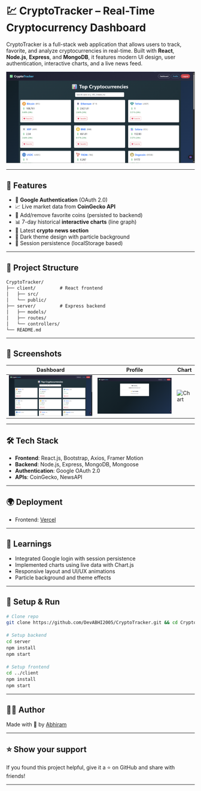 
# 💹 CryptoTracker – Real-Time Cryptocurrency Dashboard

CryptoTracker is a full-stack web application that allows users to track, favorite, and analyze cryptocurrencies in real-time. Built with **React**, **Node.js**, **Express**, and **MongoDB**, it features modern UI design, user authentication, interactive charts, and a live news feed.

![CryptoTracker Demo](https://raw.githubusercontent.com/DevABHI2005/CryptoTracker/main/screenshots/dashboard.png)

---

## 🚀 Features

- 🔐 **Google Authentication** (OAuth 2.0)
- 📈 Live market data from **CoinGecko API**
- 🌟 Add/remove favorite coins (persisted to backend)
- 📊 7-day historical **interactive charts** (line graph)
- 📰 Latest **crypto news section**
- 🌙 Dark theme design with particle background
- 💾 Session persistence (localStorage based)

---

## 📁 Project Structure

```
CryptoTracker/
├── client/         # React frontend
│   ├── src/
│   └── public/
├── server/         # Express backend
│   ├── models/
│   ├── routes/
│   └── controllers/
└── README.md
```

---

## 📸 Screenshots

| Dashboard | Profile | Chart |
|----------|---------|--------|
| ![Dashboard](https://raw.githubusercontent.com/DevABHI2005/CryptoTracker/main/screenshots/dashboard.png) | ![Profile](https://raw.githubusercontent.com/DevABHI2005/CryptoTracker/main/screenshots/profile.png) | ![Chart](https://raw.githubusercontent.com/DevABHI2005/CryptoTracker/main/screenshots/chart.png) |

---

## 🛠️ Tech Stack

- **Frontend**: React.js, Bootstrap, Axios, Framer Motion
- **Backend**: Node.js, Express, MongoDB, Mongoose
- **Authentication**: Google OAuth 2.0
- **APIs**: CoinGecko, NewsAPI

---

## 🌍 Deployment

- Frontend: [Vercel](https://crypto-tracker-ten-gold-54.vercel.app/)

---

## 🧠 Learnings

- Integrated Google login with session persistence
- Implemented charts using live data with Chart.js
- Responsive layout and UI/UX animations
- Particle background and theme effects

---

## 📌 Setup & Run

```bash
# Clone repo
git clone https://github.com/DevABHI2005/CryptoTracker.git && cd CryptoTracker

# Setup backend
cd server
npm install
npm start

# Setup frontend
cd ../client
npm install
npm start
```

---

## 🙋‍♂️ Author

Made with 💙 by [Abhiram](https://github.com/DevABHI2005)

---

## ⭐ Show your support

If you found this project helpful, give it a ⭐ on GitHub and share with friends!

---

